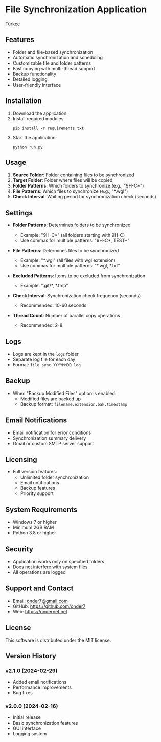 # File Synchronization Application

[Türkçe](README.md)

## Features
- Folder and file-based synchronization
- Automatic synchronization and scheduling
- Customizable file and folder patterns
- Fast copying with multi-thread support
- Backup functionality
- Detailed logging
- User-friendly interface

## Installation
1. Download the application
2. Install required modules:
   ```
   pip install -r requirements.txt
   ```
3. Start the application:
   ```
   python run.py
   ```

## Usage
1. **Source Folder**: Folder containing files to be synchronized
2. **Target Folder**: Folder where files will be copied
3. **Folder Patterns**: Which folders to synchronize (e.g., "9H-C*")
4. **File Patterns**: Which files to synchronize (e.g., "*.wgl")
5. **Check Interval**: Waiting period for synchronization check (seconds)

## Settings
- **Folder Patterns**: Determines folders to be synchronized
  - Example: "9H-C*" (all folders starting with 9H-C)
  - Use commas for multiple patterns: "9H-C*, TEST*"

- **File Patterns**: Determines files to be synchronized
  - Example: "*.wgl" (all files with wgl extension)
  - Use commas for multiple patterns: "*.wgl, *.txt"

- **Excluded Patterns**: Items to be excluded from synchronization
  - Example: ".git/*, *.tmp"

- **Check Interval**: Synchronization check frequency (seconds)
  - Recommended: 10-60 seconds

- **Thread Count**: Number of parallel copy operations
  - Recommended: 2-8

## Logs
- Logs are kept in the `logs` folder
- Separate log file for each day
- Format: `file_sync_YYYYMMDD.log`

## Backup
- When "Backup Modified Files" option is enabled:
  - Modified files are backed up
  - Backup format: `filename.extension.bak.timestamp`

## Email Notifications
- Email notification for error conditions
- Synchronization summary delivery
- Gmail or custom SMTP server support

## Licensing
- Full version features:
  - Unlimited folder synchronization
  - Email notifications
  - Backup features
  - Priority support

## System Requirements
- Windows 7 or higher
- Minimum 2GB RAM
- Python 3.8 or higher

## Security
- Application works only on specified folders
- Does not interfere with system files
- All operations are logged

## Support and Contact
- Email: onder7@gmail.com
- GitHub: https://github.com/onder7
- Web: https://ondernet.net

## License
This software is distributed under the MIT license.

## Version History
### v2.1.0 (2024-02-29)
- Added email notifications
- Performance improvements
- Bug fixes

### v2.0.0 (2024-02-16)
- Initial release
- Basic synchronization features
- GUI interface
- Logging system
